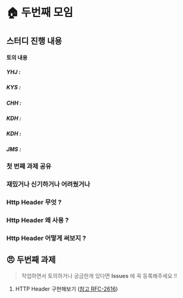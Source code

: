 # :house: 두번째 모임

## 스터디 진행 내용

#### 토의 내용

##### YHJ : 
##### KYS : 
##### CHH : 
##### KDH : 
##### KDH : 
##### JMS : 

### 첫 번째 과제 공유

### 재밌거나 신기하거나 어려웠거나

### Http Header 무엇 ?

### Http Header 왜 사용 ?

### Http Header 어떻게 써보지 ?

## :angry: 두번째 과제

> 작업하면서 토의하거나 궁금한게 있다면 **Issues** 에 꼭 등록해주세요 !!

1. HTTP Header 구현해보기 ([참고 RFC-2616](https://tools.ietf.org/html/rfc2616#page-31))

